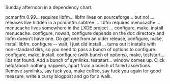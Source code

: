 <p>Sunday afternoon in a dependency chart.</p>

<p>pcmanfm 0.99... requires libfm... libfm lives on sourceforge... but no! ... releases live hidden in a pcmanfm subtree ... libfm requires menucache ... menucache lives somewhere in the LXDE project ... configure, make, install menucache. configure, nowait, configure depends on the doc directory and libfm doesn't have one. Go get one from an older release, configure, make, install libfm. configure -- wait, I just did install ... turns out it installs with non-standard dirs, so you need to pass a bunch of options to configure. configure, make, install. configure (with bunch of options), make, teststart... libs not found. Add a bunch of symlinks. teststart... window comes up. Click help/about: nothing happens, apart from a bunch of failed assertions. Remove symlinks, say fuck you, make coffee, say fuck you again for good measure, write a cursy blogpost and go for a walk.</p>